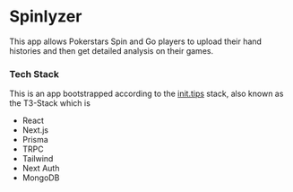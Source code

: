 # Spinlyzer

This app allows Pokerstars Spin and Go players to upload their hand histories and then get detailed analysis on their games.

### Tech Stack

This is an app bootstrapped according to the [init.tips](https://init.tips) stack, also known as the T3-Stack which is

- React
- Next.js
- Prisma
- TRPC
- Tailwind
- Next Auth
- MongoDB
